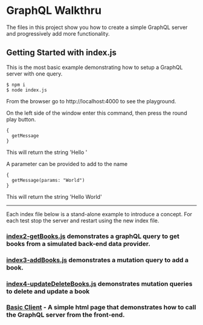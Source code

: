 # GraphQL Walkthru

The files in this project show you how to create a simple GraphQL server and progressively add more functionality.

## Getting Started with index.js

This is the most basic example demonstrating how to setup a GraphQL server with one query.

```
$ npm i
$ node index.js
```

From the browser go to http://localhost:4000 to see the playground.

On the left side of the window enter this command, then press the round play button.

```
{
  getMessage
}
```

This will return the string 'Hello '

A parameter can be provided to add to the name

```
{
  getMessage(params: "World")
}
```

This will return the string 'Hello World'

---

Each index file below is a stand-alone example to introduce a concept. For each test stop the server and restart using the new index file.

### [index2-getBooks.js](docs/index2.md) demonstrates a graphQL query to get books from a simulated back-end data provider.

### [index3-addBooks.js](docs/index3.md) demonstrates a mutation query to add a book.

### [index4-updateDeleteBooks.js](docs/index4.md) demonstrates mutation queries to delete and update a book

### [Basic Client](docs/clientBasic.md) - A simple html page that demonstrates how to call the GraphQL server from the front-end.
